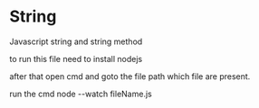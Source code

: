 # String
Javascript string and string method 

to run this file need to install nodejs

after that open cmd and goto the file path which file are present.

run the cmd node --watch fileName.js